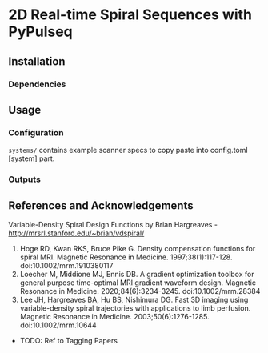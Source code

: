 # 2D Real-time Spiral Sequences with PyPulseq

## Installation

### Dependencies

## Usage

### Configuration
`systems/` contains example scanner specs to copy paste into config.toml [system] part.

### Outputs

## References and Acknowledgements

Variable-Density Spiral Design Functions by Brian Hargreaves - http://mrsrl.stanford.edu/~brian/vdspiral/

1. Hoge RD, Kwan RKS, Bruce Pike G. Density compensation functions for spiral MRI. Magnetic Resonance in Medicine. 1997;38(1):117-128. doi:10.1002/mrm.1910380117
2. Loecher M, Middione MJ, Ennis DB. A gradient optimization toolbox for general purpose time-optimal MRI gradient waveform design. Magnetic Resonance in Medicine. 2020;84(6):3234-3245. doi:10.1002/mrm.28384
3. Lee JH, Hargreaves BA, Hu BS, Nishimura DG. Fast 3D imaging using variable-density spiral trajectories with applications to limb perfusion. Magnetic Resonance in Medicine. 2003;50(6):1276-1285. doi:10.1002/mrm.10644

- TODO: Ref to Tagging Papers
